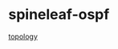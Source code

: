 # spineleaf-ospf
[topology]([https://your-repository-url/path-to-image/image.png](https://github.com/plozzy/spineleaf-ospf/blob/main/spineleafospf.png?raw=true))
